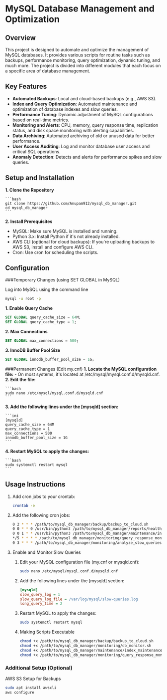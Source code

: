 # MySQL Database Management and Optimization

## Overview

This project is designed to automate and optimize the management of MySQL databases. It provides various scripts for routine tasks such as backups, performance monitoring, query optimization, dynamic tuning, and much more. The project is divided into different modules that each focus on a specific area of database management.

## Key Features

- **Automated Backups**: Local and cloud-based backups (e.g., AWS S3).
- **Index and Query Optimization**: Automated maintenance and optimization of database indexes and slow queries.
- **Performance Tuning**: Dynamic adjustment of MySQL configurations based on real-time metrics.
- **Monitoring and Alerts**: CPU, memory, query response time, replication status, and disk space monitoring with alerting capabilities.
- **Data Archiving**: Automated archiving of old or unused data for better performance.
- **User Access Auditing**: Log and monitor database user access and critical SQL operations.
- **Anomaly Detection**: Detects and alerts for performance spikes and slow queries.

## Setup and Installation

**1. Clone the Repository**

    ```bash
    git clone https://github.com/Anupam912/mysql_db_manager.git
    cd mysql_db_manager
    ```

**2. Install Prerequisites**

- MySQL: Make sure MySQL is installed and running.
- Python 3.x: Install Python if it's not already installed.
- AWS CLI (optional for cloud backups): If you're uploading backups to AWS S3, install and configure AWS CLI.
- Cron: Use cron for scheduling the scripts.

## Configuration

###Temporary Changes (using SET GLOBAL in MySQL)

Log into MySQL using the command line

```bash
mysql -u root -p
```

**1. Enable Query Cache**

```sql
SET GLOBAL query_cache_size = 64M;
SET GLOBAL query_cache_type = 1;
```

**2. Max Connections**

```sql
SET GLOBAL max_connections = 500;
```

**3. InnoDB Buffer Pool Size**

```sql
SET GLOBAL innodb_buffer_pool_size = 1G;
```

###Permanent Changes (Edit my.cnf)
**1. Locate the MySQL configuration file:**
    - On most systems, it's located at /etc/mysql/mysql.conf.d/mysqld.cnf.
**2. Edit the file:**

    ```bash
    sudo nano /etc/mysql/mysql.conf.d/mysqld.cnf
    ```
**3. Add the following lines under the [mysqld] section:**

    ```ini
    [mysqld]
    query_cache_size = 64M
    query_cache_type = 1
    max_connections = 500
    innodb_buffer_pool_size = 1G
    ```
**4. Restart MySQL to apply the changes:**

    ```bash
    sudo systemctl restart mysql
    ```

## Usage Instructions

1. Add cron jobs to your crontab:

    ```bash 
    crontab -e
    ```

2. Add the following cron jobs:

    ```bash
    0 2 * * * /path/to/mysql_db_manager/backup/backup_to_cloud.sh
    0 0 * * 0 /usr/bin/python3 /path/to/mysql_db_manager/reports/health_check.py
    0 0 1 * * /usr/bin/python3 /path/to/mysql_db_manager/maintenance/index_maintenance.py
    */5 * * * * /path/to/mysql_db_manager/monitoring/query_response_monitor.sh
    0 3 * * * /path/to/mysql_db_manager/monitoring/analyze_slow_queries.sh
    ```

4. Enable and Monitor Slow Queries

    1. Edit your MySQL configuration file (my.cnf or mysqld.cnf):

        ```bash
        sudo nano /etc/mysql/mysql.conf.d/mysqld.cnf
        ```

    2. Add the following lines under the [mysqld] section:

        ```ini
        [mysqld]
        slow_query_log = 1
        slow_query_log_file = /var/log/mysql/slow-queries.log
        long_query_time = 2   
        ```
    3. Restart MySQL to apply the changes:

        ```bash
        sudo systemctl restart mysql
        ```
    4. Making Scripts Executable

        ```bash
        chmod +x /path/to/mysql_db_manager/backup/backup_to_cloud.sh
        chmod +x /path/to/mysql_db_manager/monitoring/db_monitor.sh
        chmod +x /path/to/mysql_db_manager/maintenance/index_maintenance.py
        chmod +x /path/to/mysql_db_manager/monitoring/query_response_monitor.sh
        ```

### Additional Setup (Optional)

AWS S3 Setup for Backups

```bash
sudo apt install awscli
aws configure
```
